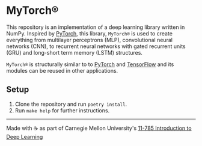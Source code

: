 # MyTorch®

This repository is an implementation of a deep learning library written in NumPy. Inspired by [PyTorch](https://pytorch.org/), this library, `MyTorch®` is used to create everything from multilayer perceptrons (MLP), convolutional neural networks (CNN), to recurrent neural networks with gated recurrent units (GRU) and long-short term memory (LSTM) structures.

`MyTorch®` is structurally similar to to [PyTorch](https://pytorch.org/) and [TensorFlow](https://www.tensorflow.org/) and its modules can be reused in other applications.

## Setup
1. Clone the repository and run `poetry install`.
2. Run `make help` for further instructions.

---
Made with :coffee: as part of Carnegie Mellon University's [11-785 Introduction to Deep Learning](https://deeplearning.cs.cmu.edu/S23/index.html)